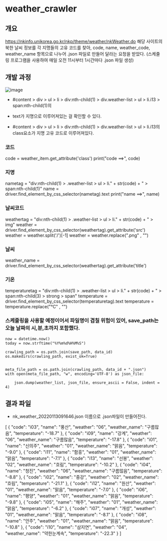 # weather_crawler

## 개요

https://nkinfo.unikorea.go.kr/nkp/theme/weather/nkWeather.do
해당 사이트의 북한 날씨 정보를 각 지명들의 고유 코드를 찾아,
code, name, weather_code, weather_name 항목으로 나누어 .json 파일로 만들어 달라는 요청을 받았다. 
(스케줄링 프로그램을 사용하여 매일 오전 11시부터 1시간마다 .json 파일 생성)

## 개발 과정

![image](https://user-images.githubusercontent.com/80734989/149253377-15c22544-4a93-43a1-b221-62cf0f54b671.png)

- #content > div > ul > li > div:nth-child(1) > div.weather-list > ul > li.i13 > span:nth-child(1)의 
- text가 지명으로 이루어져있는 걸 확인할 수 있다.

- #content > div > ul > li > div:nth-child(1) > div.weather-list > ul > li.i13의 class요소가 지명 고유 코드로 이루어져있다.

### 코드

  code = weather_item.get_attribute('class')
  print("code ==>", code)

### 지명

  nametag = "div:nth-child(1) > .weather-list > ul > li." + str(code) + " > span:nth-child(1)"
  name = driver.find_element_by_css_selector(nametag).text
  print("name ==>", name)

### 날씨코드

  weathertag = "div:nth-child(1) > .weather-list > ul > li." + str(code) + " > img"
  weather = driver.find_element_by_css_selector(weathertag).get_attribute('src')
  weather = weather.split('/')[-1]
  weather = weather.replace(".png" , "")

### 날씨

  weather_name = driver.find_element_by_css_selector(weathertag).get_attribute('title')
  
### 기온

  temperaturetag = "div:nth-child(1) > .weather-list > ul > li." + str(code) + " > span:nth-child(3) > strong > span"
  temperature = driver.find_element_by_css_selector(temperaturetag).text
  temperature = temperature.replace("℃" , "")
 
### 스케줄링을 사용할 예정이어서 파일명이 겹칠 위험이 있어, save_path는 오늘 날짜의 시,분,초까지 포함했다.
  
    now = datetime.now()
    today = now.strftime("%Y%m%d%H%M%S")
    
    crawling_path = os.path.join(save_path, data_id)
    os.makedirs(crawling_path, exist_ok=True)


    meta_file_path = os.path.join(crawling_path, data_id + ".json")
    with open(meta_file_path, "w", encoding='UTF-8') as json_file:

        json.dump(weather_list, json_file, ensure_ascii = False, indent = 4)

## 결과 파일

- nk_weather_20220113091646.json 이름으로 .json파일이 만들어진다.

[
    {
        "code": "i03",
        "name": "풍산",
        "weather": "06",
        "weather_name": "구름많음",
        "temperature": "-18.7"
    },
    {
        "code": "i09",
        "name": "강계",
        "weather": "06",
        "weather_name": "구름많음",
        "temperature": "-17.8"
    },
    {
        "code": "i01",
        "name": "신의주",
        "weather": "01",
        "weather_name": "맑음",
        "temperature": "-9.0"
    },
    {
        "code": "i11",
        "name": "함흥",
        "weather": "01",
        "weather_name": "맑음",
        "temperature": "-7.1"
    },
    {
        "code": "i13",
        "name": "선봉",
        "weather": "02",
        "weather_name": "흐림",
        "temperature": "-10.2"
    },
    {
        "code": "i04",
        "name": "청진",
        "weather": "06",
        "weather_name": "구름많음",
        "temperature": "-8.8"
    },
    {
        "code": "i02",
        "name": "중강",
        "weather": "02",
        "weather_name": "흐림",
        "temperature": "-21.1"
    },
    {
        "code": "i12",
        "name": "원산",
        "weather": "01",
        "weather_name": "맑음",
        "temperature": "-7.0"
    },
    {
        "code": "i06",
        "name": "평양",
        "weather": "01",
        "weather_name": "맑음",
        "temperature": "-9.8"
    },
    {
        "code": "i05",
        "name": "해주",
        "weather": "01",
        "weather_name": "맑음",
        "temperature": "-6.2"
    },
    {
        "code": "i07",
        "name": "개성",
        "weather": "01",
        "weather_name": "맑음",
        "temperature": "-8.1"
    },
    {
        "code": "i08",
        "name": "안주",
        "weather": "01",
        "weather_name": "맑음",
        "temperature": "-10.8"
    },
    {
        "code": "i10",
        "name": "삼지연",
        "weather": "04",
        "weather_name": "약한눈계속",
        "temperature": "-22.3"
    }
]
